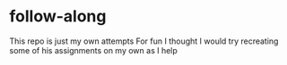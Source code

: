 # follow-along
This repo is just my own attempts
For fun I thought I would try recreating some of his assignments on my own as I help
